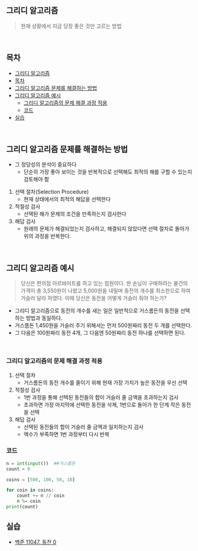 ## 그리디 알고리즘

> 현재 상황에서 지금 당장 좋은 것만 고르는 방법

<br/>

## 목차
- [그리디 알고리즘](#그리디-알고리즘)
- [목차](#목차)
- [그리디 알고리즘 문제를 해결하는 방법](#그리디-알고리즘-문제를-해결하는-방법)
- [그리디 알고리즘 예시](#그리디-알고리즘-예시)
  - [그리디 알고리즘의 문제 해결 과정 적용](#그리디-알고리즘의-문제-해결-과정-적용)
  - [코드](#코드)
- [실습](#실습)

<br/>



## 그리디 알고리즘 문제를 해결하는 방법

- 그 정당성의 분석이 중요하다
    - 단순히 가장 좋아 보이는 것을 반복적으로 선택해도 최적의 해를 구할 수 있는지 검토해야 함

1. 선택 절차(Selection Procedure) 
    - 현재 상태에서의 최적의 해답을 선택한다
2. 적절성 검사
    - 선택된 해가 문제의 조건을 만족하는지 검사한다
3. 해답 검사
    - 원래의 문제가 해결되었는지 검사하고, 해결되지 않았다면 선택 절차로 돌아가 위의 과정을 반복한다.

<br/>

## 그리디 알고리즘 예시

> 당신은 편의점 아르바이트를 하고 있는 점원이다.  한 손님이 구매하려는 물건의 가격이 총 3,550원이 나왔고 5,000원을 내밀며 동전의 개수를 최소한으로 하여 거슬러 달라 하였다. 이때 당신은 동전을 어떻게 거슬러 줘야 하는가?
> 

- 그리디 알고리즘으로 동전의 개수를 새는 일은 일반적으로 거스롬든의 동전을 선택하는 방법과 동일하다.
- 거스름돈 1,450원을 거슬러 주기 위해서는 먼저 500원짜리 동전 두 개를 선택한다.
- 그 다음은 100원짜리 동전 4개, 그 다음엔 50원짜리 동전 하나를 선택하면 된다.

<br/>

### 그리디 알고리즘의 문제 해결 과정 적용

1. 선택 절차
    - 거스롬돈의 동전 개수를 줄이기 위해 현재 가장 가치가 높은 동전을 우선 선택
2. 적절성 검사
    - 1번 과정을 통해 선택된 동전들의 합이 거슬러 줄 금액을 초과하는지 검사
    - 초과하면 가장 마지막에 선택한 동전을 삭제, 1번으로 돌아가 한 단계 작은 동전을 선택
3. 해답 검사
    - 선택된 동전들의 합이 거슬러 줄 금액과 일치하는지 검사
    - 액수가 부족하면 1번 과정부터 다시 반복

### 코드

```python
n = int(input())  ##거스름돈
count = 0

coins = [500, 100, 50, 10]

for coin in coins:
    count += n // coin
    n %= coin
print(count)
```

## 실습
- [백준 11047. 동전 0](https://github.com/hyundol2/algorithm/tree/main/%EB%B0%B1%EC%A4%80/Silver/11047.%E2%80%85%EB%8F%99%EC%A0%84%E2%80%850)